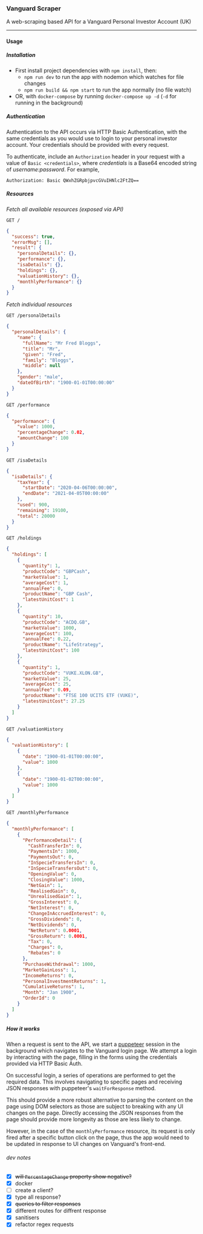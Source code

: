 ### Vanguard Scraper

A web-scraping based API for a Vanguard Personal Investor Account (UK)

---

#### Usage

##### Installation

- First install project dependencies with `npm install`, then:
  - `npm run dev` to run the app with nodemon which watches for file changes
  - `npm run build && npm start` to run the app normally (no file watch)
- OR, with `docker-compose` by running `docker-compose up -d` (`-d` for running in the background)

##### Authentication

Authentication to the API occurs via HTTP Basic Authentication, with the same credentials as you would use to login to your personal investor account. Your credentials should be provided with every request.

To authenticate, include an `Authorization` header in your request with a value of `Basic <credentials>`, where _credentials_ is a Base64 encoded string of _username:password_. For example,

```
Authorization: Basic QWxhZGRpbjpvcGVuIHNlc2FtZQ==
```

##### Resources

_Fetch all available resources (exposed via API)_

`GET /`

```json
{
  "success": true,
  "errorMsg": [],
  "result": {
    "personalDetails": {},
    "performance": {},
    "isaDetails": {},
    "holdings": {},
    "valuationHistory": {},
    "monthlyPerformance": {}
  }
}
```

_Fetch individual resources_

`GET /personalDetails`

```json
{
  "personalDetails": {
    "name": {
      "fullName": "Mr Fred Bloggs",
      "title": "Mr",
      "given": "Fred",
      "family": "Bloggs",
      "middle": null
    },
    "gender": "male",
    "dateOfBirth": "1900-01-01T00:00:00"
  }
}
```

`GET /performance`

```json
{
  "performance": {
    "value": 1000,
    "percentageChange": 0.02,
    "amountChange": 100
  }
}
```

`GET /isaDetails`

```json
{
  "isaDetails": {
    "taxYear": {
      "startDate": "2020-04-06T00:00:00",
      "endDate": "2021-04-05T00:00:00"
    },
    "used": 900,
    "remaining": 19100,
    "total": 20000
  }
}
```

`GET /holdings`

```json
{
  "holdings": [
    {
      "quantity": 1,
      "productCode": "GBPCash",
      "marketValue": 1,
      "averageCost": 1,
      "annualFee": 0,
      "productName": "GBP Cash",
      "latestUnitCost": 1
    },
    {
      "quantity": 10,
      "productCode": "ACDQ.GB",
      "marketValue": 1000,
      "averageCost": 100,
      "annualFee": 0.22,
      "productName": "LifeStrategy",
      "latestUnitCost": 100
    },
    {
      "quantity": 1,
      "productCode": "VUKE.XLON.GB",
      "marketValue": 25,
      "averageCost": 25,
      "annualFee": 0.09,
      "productName": "FTSE 100 UCITS ETF (VUKE)",
      "latestUnitCost": 27.25
    }
  ]
}
```

`GET /valuationHistory`

```json
{
  "valuationHistory": [
    {
      "date": "1900-01-01T00:00:00",
      "value": 1000
    },
    {
      "date": "1900-01-02T00:00:00",
      "value": 1000
    }
  ]
}
```

`GET /monthlyPerformance`

```json
{
  "monthlyPerformance": [
    {
      "PerformanceDetail": {
        "CashTransferIn": 0,
        "PaymentsIn": 1000,
        "PaymentsOut": 0,
        "InSpecieTransfersIn": 0,
        "InSpecieTransfersOut": 0,
        "OpeningValue": 0,
        "ClosingValue": 1000,
        "NetGain": 1,
        "RealisedGain": 0,
        "UnrealisedGain": 1,
        "GrossInterest": 0,
        "NetInterest": 0,
        "ChangeInAccruedInterest": 0,
        "GrossDividends": 0,
        "NetDividends": 0,
        "NetReturn": 0.0001,
        "GrossReturn": 0.0001,
        "Tax": 0,
        "Charges": 0,
        "Rebates": 0
      },
      "PurchaseWithdrawal": 1000,
      "MarketGainLoss": 1,
      "IncomeReturns": 0,
      "PersonalInvestmentReturns": 1,
      "CumulativeReturns": 1,
      "Month": "Jan 1900",
      "OrderId": 0
    }
  ]
}
```

##### How it works

When a request is sent to the API, we start a [puppeteer](https://github.com/puppeteer/puppeteer) session in the background which navigates to the Vanguard login page. We attempt a login by interacting with the page, filling in the forms using the credentials provided via HTTP Basic Auth.

On successful login, a series of operations are performed to get the required data. This involves navigating to specific pages and receiving JSON responses with puppeteer's `waitForResponse` method.

This should provide a more robust alternative to parsing the content on the page using DOM selectors as those are subject to breaking with any UI changes on the page. Directly accessing the JSON responses from the page should provide more longevity as those are less likely to change.

However, in the case of the `monthlyPerformance` resource, its request is only fired after a specific button click on the page, thus the app would need to be updated in response to UI changes on Vanguard's front-end.

###### dev notes

- [x] ~~will `PercentageChange` property show negative?~~
- [x] docker
- [ ] create a client?
- [x] type all response?
- [x] ~~queries to filter responses~~
- [x] different routes for diffrent response
- [x] sanitisers
- [x] refactor regex requests
